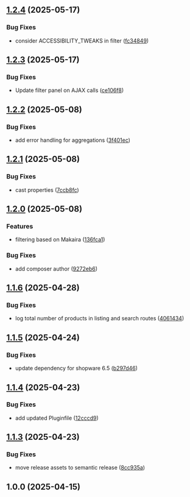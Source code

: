 ## [1.2.4](https://github.com/MakairaIO/shopware-connect-frontend/compare/1.2.3...1.2.4) (2025-05-17)

### Bug Fixes

* consider ACCESSIBILITY_TWEAKS in filter ([fc34849](https://github.com/MakairaIO/shopware-connect-frontend/commit/fc34849d5f25b29572d288022799078e80f3f907))

## [1.2.3](https://github.com/MakairaIO/shopware-connect-frontend/compare/1.2.2...1.2.3) (2025-05-17)

### Bug Fixes

* Update filter panel on AJAX calls ([ce106f8](https://github.com/MakairaIO/shopware-connect-frontend/commit/ce106f82c365cd5ea6edbcc1e0afa73dd5dc896f))

## [1.2.2](https://github.com/MakairaIO/shopware-connect-frontend/compare/1.2.1...1.2.2) (2025-05-08)

### Bug Fixes

* add error handling for aggregations ([3f401ec](https://github.com/MakairaIO/shopware-connect-frontend/commit/3f401ec498eaa6fae6300f5b6ffbde5129b6d8c3))

## [1.2.1](https://github.com/MakairaIO/shopware-connect-frontend/compare/1.2.0...1.2.1) (2025-05-08)

### Bug Fixes

* cast properties ([7ccb8fc](https://github.com/MakairaIO/shopware-connect-frontend/commit/7ccb8fc68fb7abce0ccf3ad3c8121c1542d8a541))

## [1.2.0](https://github.com/MakairaIO/shopware-connect-frontend/compare/1.1.6...1.2.0) (2025-05-08)

### Features

* filtering based on Makaira ([136fca1](https://github.com/MakairaIO/shopware-connect-frontend/commit/136fca150bb12e18eeee2094757b939cc589cd76))

### Bug Fixes

* add composer author ([9272eb6](https://github.com/MakairaIO/shopware-connect-frontend/commit/9272eb6bc78defab2afe5a2b552f410ffab00844))

## [1.1.6](https://github.com/MakairaIO/shopware-connect-frontend/compare/1.1.5...1.1.6) (2025-04-28)

### Bug Fixes

* log total number of products in listing and search routes ([4061434](https://github.com/MakairaIO/shopware-connect-frontend/commit/40614343679c72851b1be484d8f7562e5c11c7d9))

## [1.1.5](https://github.com/MakairaIO/shopware-connect-frontend/compare/1.1.4...1.1.5) (2025-04-24)

### Bug Fixes

* update dependency for shopware 6.5 ([b297d46](https://github.com/MakairaIO/shopware-connect-frontend/commit/b297d46cd20f074a4aa799a0fcb060cc7a773d42))

## [1.1.4](https://github.com/MakairaIO/shopware-connect-frontend/compare/1.1.3...1.1.4) (2025-04-23)

### Bug Fixes

* add updated Pluginfile ([12cccd9](https://github.com/MakairaIO/shopware-connect-frontend/commit/12cccd98f17de45264d7df960feb200079ffe387))

## [1.1.3](https://github.com/MakairaIO/shopware-connect-frontend/compare/1.1.2...1.1.3) (2025-04-23)

### Bug Fixes

- move release assets to semantic release ([8cc935a](https://github.com/MakairaIO/shopware-connect-frontend/commit/8cc935a909fb43459090a3d43af470fa1a63584d))

## 1.0.0 (2025-04-15)
